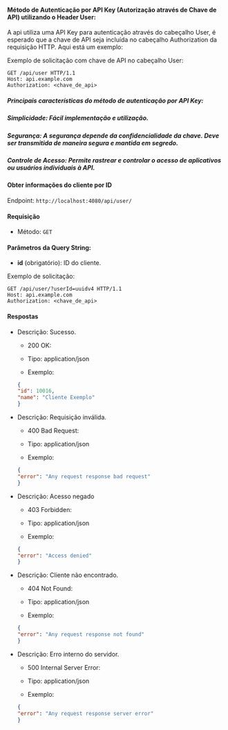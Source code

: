 #### Método de Autenticação por API Key (Autorização através de Chave de API) utilizando o Header User:

A api utiliza uma API Key para autenticação através do cabeçalho User, é esperado que a chave de API seja incluída no cabeçalho Authorization da requisição HTTP. Aqui está um exemplo:

Exemplo de solicitação com chave de API no cabeçalho User:
```http
GET /api/user HTTP/1.1
Host: api.example.com
Authorization: <chave_de_api>
```

##### Principais características do método de autenticação por API Key:

##### Simplicidade: Fácil implementação e utilização.

##### Segurança: A segurança depende da confidencialidade da chave. Deve ser transmitida de maneira segura e mantida em segredo.

##### Controle de Acesso: Permite rastrear e controlar o acesso de aplicativos ou usuários individuais à API.


#### Obter informações do cliente por ID

Endpoint: `http://localhost:4080/api/user/`

#### Requisição

- Método: `GET`

#### Parâmetros da Query String:

- **id** (obrigatório): ID do cliente.

Exemplo de solicitação:

```http
GET /api/user/?userId=uuidv4 HTTP/1.1
Host: api.example.com
Authorization: <chave_de_api>
```

#### Respostas
   
* Descrição: Sucesso.
    - 200 OK:
    - Tipo: application/json

    - Exemplo:
    ```json
    {
    "id": 10016,
    "name": "Cliente Exemplo"
    }
    ```

* Descrição: Requisição inválida.
    - 400 Bad Request:
    - Tipo: application/json

    - Exemplo:
    ```json
    {
	"error": "Any request response bad request"
    }
    ```

* Descrição: Acesso negado
    - 403 Forbidden:
    - Tipo: application/json

    - Exemplo:
    ```json
    {
	"error": "Access denied"
    }
    ```

* Descrição: Cliente não encontrado.
    - 404 Not Found:
    - Tipo: application/json

    - Exemplo:
    ```json
    {
	"error": "Any request response not found"
    }
    ```
    
* Descrição: Erro interno do servidor.
    - 500 Internal Server Error:
    - Tipo: application/json

    - Exemplo:
    ```json
    {
	"error": "Any request response server error"
    }
    ```
